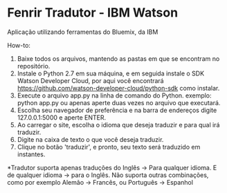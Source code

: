 # Fenrir Tradutor - IBM Watson
Aplicação utilizando ferramentas do Bluemix, da IBM

How-to:
1. Baixe todos os arquivos, mantendo as pastas em que se encontram no repositório.
2. Instale o Python 2.7 em sua máquina, e em seguida instale o SDK Watson Developer Cloud, por aqui você encontrará https://github.com/watson-developer-cloud/python-sdk como instalar.
3. Execute o arquivo app.py na linha de comando do Python.
    exemplo: python app.py
    ou apenas aperte duas vezes no arquivo que executará.
4. Escolha seu navegador de preferência e na barra de endereços digite 127.0.0.1:5000 e aperte ENTER.
5. Ao carregar o site, escolha o idioma que deseja traduzir e para qual irá traduzir.
6. Digite na caixa de texto o que você deseja traduzir.
7. Clique no botão 'traduzir', e pronto, seu texto será traduzido em instantes.



*Tradutor suporta apenas traduções do Inglês -> Para qualquer idioma. E de qualquer idioma -> para o Inglês. Não suporta outras combinações, como por exemplo Alemão -> Francês, ou Português -> Espanhol
